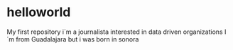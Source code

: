 # helloworld
My first repository
i´m a journalista interested in data driven organizations
I´m from Guadalajara
but i was born in sonora
